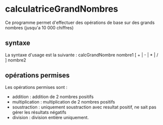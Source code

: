 # calculatriceGrandNombres

Ce programme permet d'effectuer des opérations de base sur des grands nombres (jusqu'a 10 000 chiffres)



## syntaxe

La syntaxe d'usage est la suivante :
calcGrandNombre nombre1 [ + | - | * | / ] nombre2

## opérations permises 

Les opérations permises sont :
* addition : addition de 2 nombres positifs
* multiplication : multiplication de 2 nombres positifs
* soustraction : uniquement soustraction avec resultat positif, ne sait pas gérer les résultats négatifs
* division : division entière uniquement.